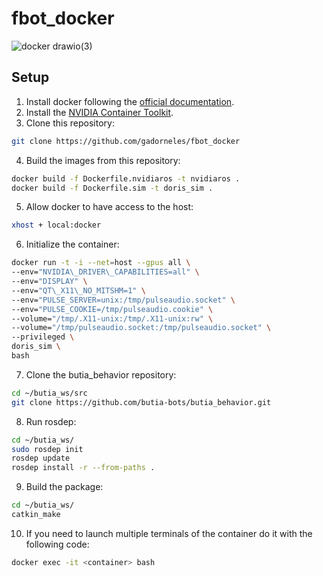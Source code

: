 # fbot_docker


![docker drawio(3)](https://github.com/gadorneles/fbot_docker/assets/14030779/1255bef0-1e3d-423b-916a-b46df8776244)

## Setup

1. Install docker following the [official documentation](https://docs.docker.com/get-docker/).
2. Install the [NVIDIA Container Toolkit](https://docs.nvidia.com/datacenter/cloud-native/container-toolkit/install-guide.html).
3. Clone this repository:
```bash
git clone https://github.com/gadorneles/fbot_docker
```
4. Build the images from this repository:
```bash
docker build -f Dockerfile.nvidiaros -t nvidiaros .
docker build -f Dockerfile.sim -t doris_sim .
```
5. Allow docker to have access to the host:
```bash
xhost + local:docker
```
6. Initialize the container:

```bash
docker run -t -i --net=host --gpus all \
--env="NVIDIA\_DRIVER\_CAPABILITIES=all" \
--env="DISPLAY" \
--env="QT\_X11\_NO_MITSHM=1" \
--env="PULSE_SERVER=unix:/tmp/pulseaudio.socket" \
--env="PULSE_COOKIE=/tmp/pulseaudio.cookie" \
--volume="/tmp/.X11-unix:/tmp/.X11-unix:rw" \
--volume="/tmp/pulseaudio.socket:/tmp/pulseaudio.socket" \
--privileged \
doris_sim \
bash

```

7. Clone the butia_behavior repository:  
```bash
cd ~/butia_ws/src
git clone https://github.com/butia-bots/butia_behavior.git
```
8. Run rosdep:
```bash
cd ~/butia_ws/
sudo rosdep init
rosdep update
rosdep install -r --from-paths .
```
9. Build the package:
```bash
cd ~/butia_ws/
catkin_make
```
10. If you need to launch multiple terminals of the container do it with the following code:
```bash
docker exec -it <container> bash
```


